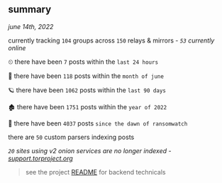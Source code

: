 
## summary
_june 14th, 2022_

currently tracking `104` groups across `150` relays & mirrors - _`53` currently online_

⏲ there have been `7` posts within the `last 24 hours`

🦈 there have been `118` posts within the `month of june`

🪐 there have been `1062` posts within the `last 90 days`

🏚 there have been `1751` posts within the `year of 2022`

🦕 there have been `4037` posts `since the dawn of ransomwatch`

there are `50` custom parsers indexing posts

_`20` sites using v2 onion services are no longer indexed - [support.torproject.org](https://support.torproject.org/onionservices/v2-deprecation/)_

> see the project [README](https://github.com/joshhighet/ransomwatch#ransomwatch--) for backend technicals
